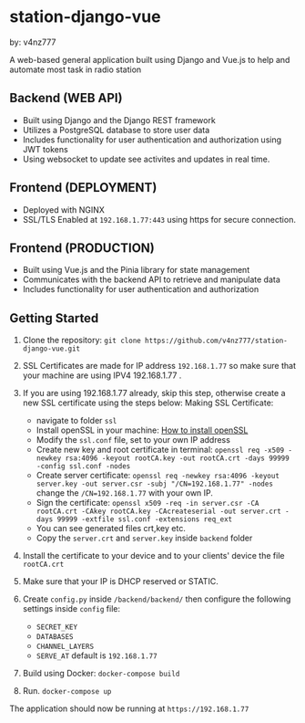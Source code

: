 # station-django-vue

by: v4nz777

A web-based general application built using Django and Vue.js
to help and automate most task in radio station

## Backend (WEB API)

- Built using Django and the Django REST framework
- Utilizes a PostgreSQL database to store user data
- Includes functionality for user authentication and authorization using JWT tokens
- Using websocket to update see activites and updates in real time.

## Frontend (DEPLOYMENT)

- Deployed with NGINX
- SSL/TLS Enabled at `192.168.1.77:443` using https for secure connection.
  

## Frontend (PRODUCTION)

- Built using Vue.js and the Pinia library for state management
- Communicates with the backend API to retrieve and manipulate data
- Includes functionality for user authentication and authorization

## Getting Started

1. Clone the repository:
`git clone https://github.com/v4nz777/station-django-vue.git`

2. SSL Certificates are made for IP address `192.168.1.77` so make sure that your machine are using IPV4 192.168.1.77 . 

3. If you are using 192.168.1.77 already, skip this step, otherwise create a new SSL certificate using the steps below:
   Making SSL Certificate:
    - navigate to folder `ssl`
    - Install openSSL in your machine: [How to install openSSL](https://www.ibm.com/docs/en/ts4500-tape-library?topic=openssl-installing)
    - Modify the `ssl.conf` file, set to your own IP address
    - Create new key and root certificate in terminal: `openssl req -x509 -newkey rsa:4096 -keyout rootCA.key -out rootCA.crt -days 99999 -config ssl.conf -nodes`
    - Create server certificate: `openssl req -newkey rsa:4096 -keyout server.key -out server.csr -subj "/CN=192.168.1.77" -nodes` change the `/CN=192.168.1.77` with your own IP.
    - Sign the certificate: `openssl x509 -req -in server.csr -CA rootCA.crt -CAkey rootCA.key -CAcreateserial -out server.crt -days 99999 -extfile ssl.conf -extensions req_ext`
    - You can see generated files crt,key etc.
    - Copy the `server.crt` and `server.key` inside `backend` folder
4. Install the certificate to your device and to your clients' device the file `rootCA.crt`
5. Make sure that your IP is DHCP reserved or STATIC.

6. Create `config.py` inside `/backend/backend/` then configure the following settings inside `config` file:
    - `SECRET_KEY`
    - `DATABASES`
    - `CHANNEL_LAYERS`
    - `SERVE_AT` default is `192.168.1.77`
      
7. Build using Docker:
   `docker-compose build`

8. Run.
   `docker-compose up`





The application should now be running at `https://192.168.1.77`

